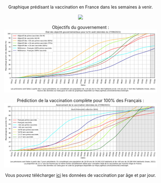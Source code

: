 <p align="center">Graphique prédisant la vaccination en France dans les semaines à venir.
<br>
<br>
<a href="https://opensource.org/licenses/MIT"><img src="https://img.shields.io/badge/Licence-MIT-blue.svg"></a>
</p>

<p align="center">
Objectifs du gouvernement :
<img src="Objectifs Gouvernement 2021-08-27.png" width="1000">
</p>

<p align="center">
Prédiction de la vaccination complète pour 100% des Français :
<img src="Objectifs Vaccination 2021-08-27.png" width="1000">
</p>

<p align="center">
Vous pouvez télécharger <a href="https://www.data.gouv.fr/fr/datasets/r/54dd5f8d-1e2e-4ccb-8fb8-eac68245befd">ici</a> les données de vaccination par âge et par jour.
</p>
